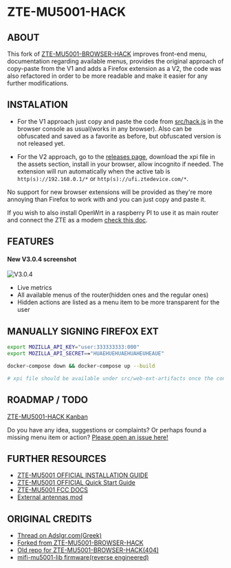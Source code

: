 # ZTE-MU5001-HACK

## ABOUT

This fork of [ZTE-MU5001-BROWSER-HACK](https://github.com/githubxbox/ZTE-MU5001-BROWSER-HACK]) improves front-end menu, documentation regarding available menus, provides the original approach of copy-paste from the V1 and adds a Firefox extension as a V2, the code was also refactored in order to be more readable and make it easier for any further modifications.

## INSTALATION

- For the V1 approach just copy and paste the code from [src/hack.js](src/hack.js) in the browser console as usual(works in any browser). Also can be obfuscated and saved as a favorite as before, but obfuscated version is not released yet.

- For the V2 approach, go to the [releases page](https://github.com/the-harry/ZTE-MU5001-HACK/releases), download the xpi file in the assets section, install in your browser, allow incognito if needed. The extension will run automatically when the active tab is `http(s)://192.168.0.1/*` or `http(s)://ufi.ztedevice.com/*`.

No support for new browser extensions will be provided as they're more annoying than Firefox to work with and you can just copy and paste it.

If you wish to also install OpenWrt in a raspberry PI to use it as main router and connect the ZTE as a modem [check this doc](openwrt/README.md).

## FEATURES

#### New V3.0.4 screenshot

![V3.0.4](https://github.com/ZTETool/ZTE-MU5001-HACK/assets/38408536/a0439185-8f84-4530-93c2-2917002514a7)

- Live metrics
- All available menus of the router(hidden ones and the regular ones)
- Hidden actions are listed as a menu item to be more transparent for the user

## MANUALLY SIGNING FIREFOX EXT

```bash
export MOZILLA_API_KEY="user:333333333:000"
export MOZILLA_API_SECRET=="HUAEHUEHUAEHUAHEUHEAUE"

docker-compose down && docker-compose up --build

# xpi file should be available under src/web-ext-artifacts once the container exits
```

## ROADMAP / TODO

[ZTE-MU5001-HACK Kanban](https://github.com/users/the-harry/projects/4/views/2)

Do you have any idea, suggestions or complaints? Or perhaps found a missing menu item or action? [Please open an issue here!](https://github.com/the-harry/ZTE-MU5001-HACK/issues)

## FURTHER RESOURCES

- [ZTE-MU5001 OFFICIAL INSTALLATION GUIDE](https://oss.ztedevices.com/prod/cn/direct/hk/mu5001/MU5001%20User%20Guide%20-0115-1.pdf)
- [ZTE-MU5001 OFFICIAL Quick Start Guide](https://oss.ztedevices.com/prod/cn/direct/hk/mu5001/MU5001%20User%20Guide%20-0115-1.pdf)
- [ZTE-MU5001 FCC DOCS](https://fcc.report/FCC-ID/SRQ-MU5001)
- [External antennas mod](https://web.archive.org/web/20240105132050/https://router-mods.co.uk/product/zte-mu5001-5g-mobile-mifi-router-modification-services/)

## ORIGINAL CREDITS

- [Thread on Adslgr.com(Greek)](https://www.adslgr.com/forum/threads/1220156-%CE%9Cifi-mu5001-Secret-settings/page3/)
- [Forked from ZTE-MU5001-BROWSER-HACK](https://github.com/githubxbox/ZTE-MU5001-BROWSER-HACK)
- [Old repo for ZTE-MU5001-BROWSER-HACK(404)](https://github.com/sklavosit/ZTE-MU5001-BROWSER-HACK)
- [mifi-mu5001-lib firmware(reverse engineered)](https://github.com/DarkNikGr/mifi-mu5001-lib/)
